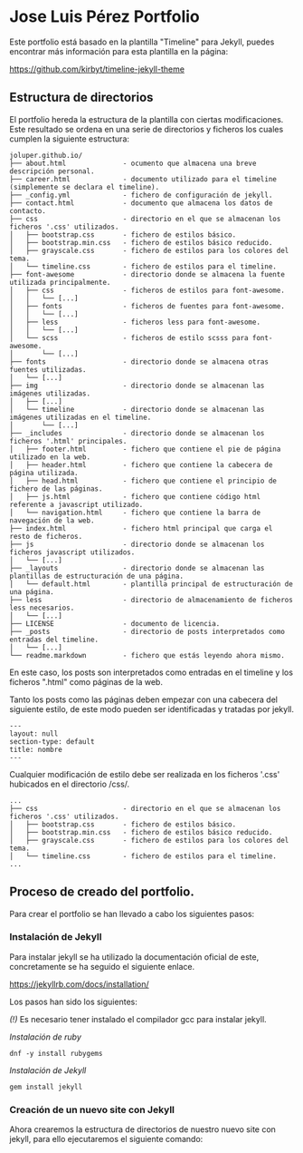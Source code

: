 # Jose Luis Pérez Portfolio

Este portfolio está basado en la plantilla "Timeline" para Jekyll, puedes encontrar más información para esta plantilla en la página: 

https://github.com/kirbyt/timeline-jekyll-theme 

## Estructura de directorios

El portfolio hereda la estructura de la plantilla con ciertas modificaciones. Este resultado se ordena en una serie de directorios y ficheros los cuales cumplen la siguiente estructura:

	joluper.github.io/
	├── about.html				- ocumento que almacena una breve descripción personal.
	├── career.html				- documento utilizado para el timeline (simplemente se declara el timeline).
	├── _config.yml				- fichero de configuración de jekyll.
	├── contact.html			- documento que almacena los datos de contacto.
	├── css 					- directorio en el que se almacenan los ficheros '.css' utilizados.
	│   ├── bootstrap.css		- fichero de estilos básico.
	│   ├── bootstrap.min.css	- fichero de estilos básico reducido.
	│   ├── grayscale.css		- fichero de estilos para los colores del tema.
	│   └── timeline.css		- fichero de estilos para el timeline.
	├── font-awesome			- directorio donde se almacena la fuente utilizada principalmente.
	│   ├── css					- ficheros de estilos para font-awesome.
	│   │   └── [...]			
	│   ├── fonts				- ficheros de fuentes para font-awesome.
	│   │   └── [...]
	│   ├── less				- ficheros less para font-awesome.
	│   │   └── [...]
	│   └── scss				- ficheros de estilo scsss para font-awesome.
	│       └── [...]
	├── fonts					- directorio donde se almacena otras fuentes utilizadas.
	│   └── [...]
	├── img						- directorio donde se almacenan las imágenes utilizadas.
	│   ├── [...]
	│   └── timeline			- directorio donde se almacenan las imágenes utilizadas en el timeline.
	│       └── [...]
	├── _includes				- directorio donde se almacenan los ficheros '.html' principales.
	│   ├── footer.html			- fichero que contiene el pie de página utilizado en la web.
	│   ├── header.html			- fichero que contiene la cabecera de página utilizada.
	│   ├── head.html			- fichero que contiene el principio de fichero de las páginas.
	│   ├── js.html				- fichero que contiene código html referente a javascript utilizado.
	│   └── navigation.html		- fichero que contiene la barra de navegación de la web.
	├── index.html				- fichero html principal que carga el resto de ficheros.
	├── js						- directorio donde se almacenan los ficheros javascript utilizados.
	│   └── [...]
	├── _layouts				- directorio donde se almacenan las plantillas de estructuración de una página.
	│   └── default.html		- plantilla principal de estructuración de una página.
	├── less					- directorio de almacenamiento de ficheros less necesarios.
	│   └── [...]
	├── LICENSE					- documento de licencia.
	├── _posts					- directorio de posts interpretados como entradas del timeline.
	│   └── [...]
	└── readme.markdown			- fichero que estás leyendo ahora mismo.

En este caso, los posts son interpretados como entradas en el timeline y los ficheros ".html" como páginas de la web.

Tanto los posts como las páginas deben empezar con una cabecera del siguiente estilo, de este modo pueden ser identificadas y tratadas por jekyll.

	---
	layout: null
	section-type: default
	title: nombre
	---

Cualquier modificación de estilo debe ser realizada en los ficheros '.css' hubicados en el directorio /css/.
	
	...
	├── css 					- directorio en el que se almacenan los ficheros '.css' utilizados.
	│   ├── bootstrap.css		- fichero de estilos básico.
	│   ├── bootstrap.min.css	- fichero de estilos básico reducido.
	│   ├── grayscale.css		- fichero de estilos para los colores del tema.
	│   └── timeline.css		- fichero de estilos para el timeline.
	...
	
## Proceso de creado del portfolio.

Para crear el portfolio se han llevado a cabo los siguientes pasos:

### Instalación de Jekyll

Para instalar jekyll se ha utilizado la documentación oficial de este, concretamente se ha seguido el siguiente enlace.

https://jekyllrb.com/docs/installation/

Los pasos han sido los siguientes:

*(!)* Es necesario tener instalado el compilador gcc para instalar jekyll.

*Instalación de ruby*

	dnf -y install rubygems
	
*Instalación de Jekyll*

	gem install jekyll
	
### Creación de un nuevo site con Jekyll

Ahora crearemos la estructura de directorios de nuestro nuevo site con jekyll, para ello ejecutaremos el siguiente comando:

	
